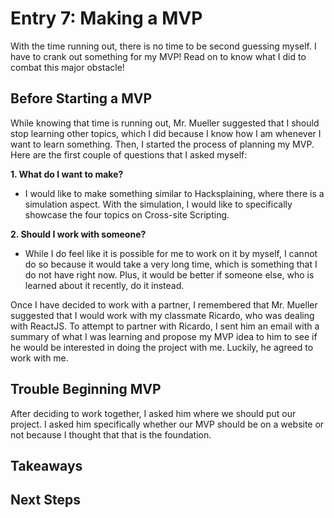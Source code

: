 # Entry 7: Making a MVP 
With the time running out, there is no time to be second guessing myself. I have to crank out something for my MVP! Read on to know what I did to combat this major obstacle! 

## Before Starting a MVP 
While knowing that time is running out, Mr. Mueller suggested that I should stop learning other topics, which I did because I know how I am whenever I want to learn something. Then, I started the process of planning my MVP. Here are the first couple of questions that I asked myself: 

**1. What do I want to make?**  
* I would like to make something similar to Hacksplaining, where there is a simulation aspect. With the simulation, I would like to specifically showcase the four topics on Cross-site Scripting. 

**2. Should I work with someone?**  
* While I do feel like it is possible for me to work on it by myself, I cannot do so because it would take a very long time, which is something that I do not have right now. Plus, it would be better if someone else, who is learned about it recently, do it instead. 

Once I have decided to work with a partner, I remembered that Mr. Mueller suggested that I would work with my classmate Ricardo, who was dealing with ReactJS. To attempt to partner with Ricardo, I sent him an email with a summary of what I was learning and propose my MVP idea to him to see if he would be interested in doing the project with me. Luckily, he agreed to work with me. 

## Trouble Beginning MVP 
After deciding to work together, I asked him where we should put our project. I asked him specifically whether our MVP should be on a website or not because I thought that that is the foundation. 

## Takeaways 


## Next Steps
